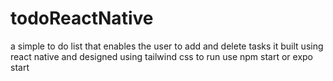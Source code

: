 # todoReactNative
a simple to do list that enables the user to add and delete tasks 
it built using react native and designed using tailwind css
to run use npm start or expo start 
